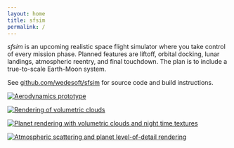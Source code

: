 ```yaml
---
layout: home
title: sfsim
permalink: /
---
```


*sfsim* is an upcoming realistic space flight simulator where you take control of every mission phase.
Planned features are liftoff, orbital docking, lunar landings, atmospheric reentry, and final touchdown.
The plan is to include a true-to-scale Earth-Moon system.

See [github.com/wedesoft/sfsim][1] for source code and build instructions.

[![Aerodynamics prototype](https://i.ytimg.com/vi/vmg0p5jawnY/hqdefault.jpg)](https://www.youtube.com/watch?v=vmg0p5jawnY)

[![Rendering of volumetric clouds](https://i.ytimg.com/vi/ierGCAhkxAU/hqdefault.jpg)](https://www.youtube.com/watch?v=ierGCAhkxAU)

[![Planet rendering with volumetric clouds and night time textures](https://i.ytimg.com/vi/2v3VOJMnPBI/hqdefault.jpg)](https://www.youtube.com/watch?v=2v3VOJMnPBI)

[![Atmospheric scattering and planet level-of-detail rendering](https://i.ytimg.com/vi/Ce3oWQflYOY/hqdefault.jpg)](https://www.youtube.com/watch?v=Ce3oWQflYOY)

[1]: https://github.com/wedesoft/sfsim
